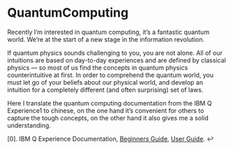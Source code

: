 # QuantumComputing

Recently I’m interested in quantum computing, it’s a fantastic quantum world. We’re at the start of a new stage in the information revolution.

If quantum physics sounds challenging to you, you are not alone. All of our intuitions are based on day-to-day experiences and are defined by classical physics — so most of us find the concepts in quantum physics counterintuitive at first. In order to comprehend the quantum world, you must let go of your beliefs about our physical world, and develop an intuition for a completely different (and often surprising) set of laws.

Here I translate the quantum computing documentation from the IBM Q Experience1 to chinese, on the one hand it’s convenient for others to capture the tough concepts, on the other hand it also gives me a solid understanding.

[0]. IBM Q Experience Documentation, [Beginners Guide](https://quantumexperience.ng.bluemix.net/qx/tutorial?sectionId=beginners-guide&page=introduction), [User Guide](https://quantumexperience.ng.bluemix.net/qx/tutorial?sectionId=full-user-guide&page=introduction). ↩